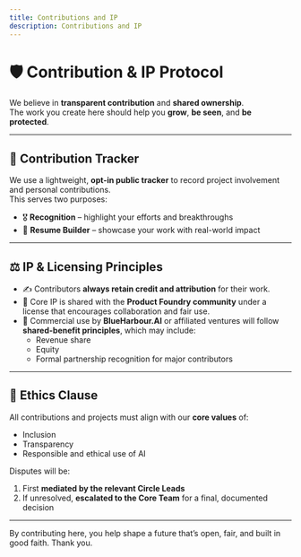 ```yaml
---
title: Contributions and IP
description: Contributions and IP
---
```





# 🛡️ Contribution & IP Protocol

We believe in **transparent contribution** and **shared ownership**.  
The work you create here should help you **grow**, **be seen**, and **be protected**.

---

## 🧾 Contribution Tracker

We use a lightweight, **opt-in public tracker** to record project involvement and personal contributions.  
This serves two purposes:
- 🎖️ **Recognition** – highlight your efforts and breakthroughs
- 📄 **Resume Builder** – showcase your work with real-world impact

---

## ⚖️ IP & Licensing Principles

- ✍️ Contributors **always retain credit and attribution** for their work.  
- 🤝 Core IP is shared with the **Product Foundry community** under a license that encourages collaboration and fair use.
- 💼 Commercial use by **BlueHarbour.AI** or affiliated ventures will follow **shared-benefit principles**, which may include:
  - Revenue share  
  - Equity  
  - Formal partnership recognition for major contributors

---

## 📜 Ethics Clause

All contributions and projects must align with our **core values** of:
- Inclusion  
- Transparency  
- Responsible and ethical use of AI

Disputes will be:
1. First **mediated by the relevant Circle Leads**
2. If unresolved, **escalated to the Core Team** for a final, documented decision

---

By contributing here, you help shape a future that’s open, fair, and built in good faith. Thank you.
